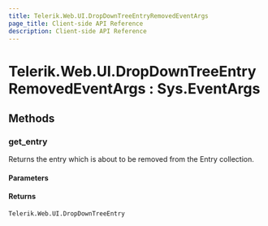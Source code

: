 ```yaml
---
title: Telerik.Web.UI.DropDownTreeEntryRemovedEventArgs
page_title: Client-side API Reference
description: Client-side API Reference
---
```


# Telerik.Web.UI.DropDownTreeEntryRemovedEventArgs : Sys.EventArgs 

## Methods

### get_entry

Returns the entry which is about to be removed from the Entry collection.

#### Parameters

#### Returns

`Telerik.Web.UI.DropDownTreeEntry`